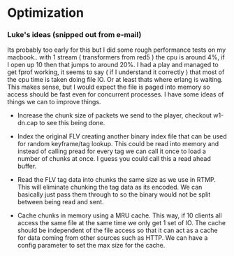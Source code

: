 # Optimization #

### Luke's ideas (snipped out from e-mail) ###

Its probably too early for this but I did some rough performance tests on my macbook.. with 1 stream ( transformers from red5 ) the cpu is around 4%, if I open up 10 then that jumps to around 20%. I had a play and managed to get fprof working, it seems to say ( if I understand it correctly ) that most of the cpu time is taken doing file IO. Or at least thats where erlang is waiting. This makes sense, but I would expect the file is paged into memory so access should be fast even for concurrent processes. I have some ideas of things we can to improve things.

  * Increase the chunk size of packets we send to the player, checkout w1-dn.cap to see this being done.

  * Index the original FLV creating another binary index file that can be used for random keyframe/tag lookup. This could be read into memory and instead of calling pread for every tag we can call it once to load a number of chunks at once. I guess you could call this a read ahead buffer.

  * Read the FLV tag data into chunks the same size as we use in RTMP. This will eliminate chunking the tag data as its encoded. We can basically just pass them through to so the binary would not be split between being read and sent.

  * Cache chunks in memory using a MRU cache. This way, if 10 clients all access the same file at the same time we only get 1 set of IO. The cache should be independent of the file access so that it can act as a cache for data coming from other sources such as HTTP. We can have a config parameter to set the max size for the cache.